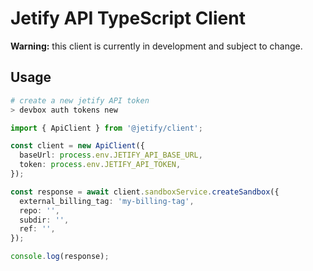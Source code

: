 # Jetify API TypeScript Client

**Warning:** this client is currently in development and subject to change.

## Usage

```bash
# create a new jetify API token
> devbox auth tokens new
```

```typescript
import { ApiClient } from '@jetify/client';

const client = new ApiClient({
  baseUrl: process.env.JETIFY_API_BASE_URL,
  token: process.env.JETIFY_API_TOKEN,
});

const response = await client.sandboxService.createSandbox({
  external_billing_tag: 'my-billing-tag',
  repo: '',
  subdir: '',
  ref: '',
});

console.log(response);

```
